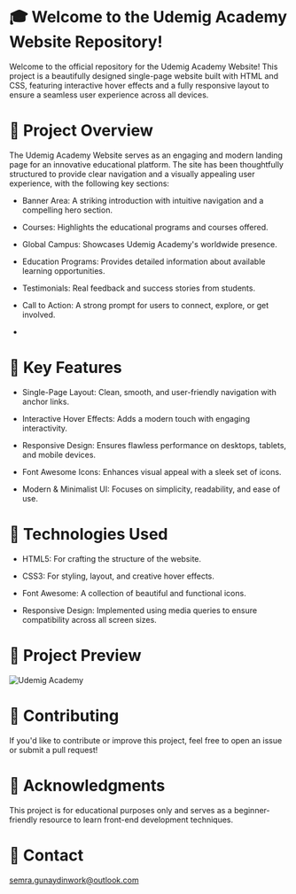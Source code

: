 # 🎓 Welcome to the Udemig Academy Website Repository!

Welcome to the official repository for the Udemig Academy Website! This project is a beautifully designed single-page website built with HTML and CSS, 
featuring interactive hover effects and a fully responsive layout to ensure a seamless user experience across all devices.

# 🔼 Project Overview

The Udemig Academy Website serves as an engaging and modern landing page for an innovative educational platform. 
The site has been thoughtfully structured to provide clear navigation and a visually appealing user experience, with the following key sections:

- Banner Area: A striking introduction with intuitive navigation and a compelling hero section.

- Courses: Highlights the educational programs and courses offered.

- Global Campus: Showcases Udemig Academy's worldwide presence.

- Education Programs: Provides detailed information about available learning opportunities.

- Testimonials: Real feedback and success stories from students.

- Call to Action: A strong prompt for users to connect, explore, or get involved.
- 

# 🚀 Key Features

- Single-Page Layout: Clean, smooth, and user-friendly navigation with anchor links.

- Interactive Hover Effects: Adds a modern touch with engaging interactivity.

- Responsive Design: Ensures flawless performance on desktops, tablets, and mobile devices.

- Font Awesome Icons: Enhances visual appeal with a sleek set of icons.

- Modern & Minimalist UI: Focuses on simplicity, readability, and ease of use.


# 🔧 Technologies Used

- HTML5: For crafting the structure of the website.

- CSS3: For styling, layout, and creative hover effects.

- Font Awesome: A collection of beautiful and functional icons.

- Responsive Design: Implemented using media queries to ensure compatibility across all screen sizes.

# 📸 Project Preview
![Udemig Academy](https://github.com/user-attachments/assets/7de28f6b-c3f1-43b5-acb8-6b9aec8833af)



# 🤝 Contributing
If you'd like to contribute or improve this project, feel free to open an issue or submit a pull request!

# 🌟 Acknowledgments
This project is for educational purposes only and serves as a beginner-friendly resource to learn front-end development techniques.

# 📧 Contact
semra.gunaydinwork@outlook.com
